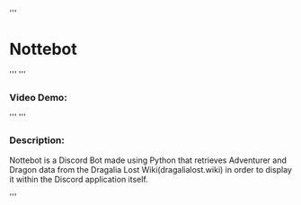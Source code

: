 '''
# Nottebot
'''
'''
### Video Demo:
'''
'''
### Description:
Nottebot is a Discord Bot made using Python that retrieves Adventurer and Dragon data from the Dragalia Lost Wiki(dragalialost.wiki) in order to display it within the Discord application itself.

'''

